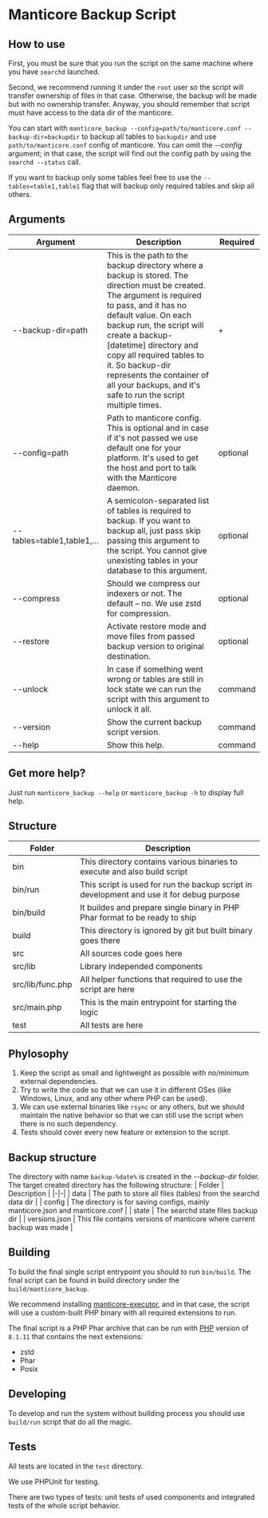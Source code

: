 # Manticore Backup Script

## How to use

First, you must be sure that you run the script on the same machine where you have `searchd` launched.

Second, we recommend running it under the `root` user so the script will transfer ownership of files in that case. Otherwise, the backup will be made but with no ownership transfer. Anyway, you should remember that script must have access to the data dir of the manticore.

You can start with `manticore_backup --config=path/to/manticore.conf --backup-dir=backupdir` to backup all tables to `backupdir` and use `path/to/manticore.conf` config of manticore. You can omit the *--config* argument; in that case, the script will find out the config path by using the `searchd --status` call.

If you want to backup only some tables feel free to use the `--tables=table1,table1` flag that will backup only required tables and skip all others.

## Arguments

| Argument | Description | Required |
|-|-|-|
| --backup-dir=path | This is the path to the backup directory where a backup is stored. The direction must be created. The argument is required to pass, and it has no default value. On each backup run, the script will create a backup-[datetime] directory and copy all required tables to it. So backup-dir represents the container of all your backups, and it's safe to run the script multiple times.| + |
| --config=path | Path to manticore config. This is optional and in case if it's not passed we use default one for your platform. It's used to get the host and port to talk with the Manticore daemon. | optional |
| --tables=table1,table1,... | A semicolon-separated list of tables is required to backup. If you want to backup all, just pass skip passing this argument to the script. You cannot give unexisting tables in your database to this argument. | optional |
| --compress | Should we compress our indexers or not. The default – no. We use zstd for compression. | optional |
| --restore | Activate restore mode and move files from passed backup version to original destination. | optional |
| --unlock | In case if something went wrong or tables are still in lock state we can run the script with this argument to unlock it all. | command |
| --version | Show the current backup script version. | command |
| --help | Show this help. | command |

## Get more help?

Just run `manticore_backup --help` or `manticore_backup -h` to display full help.

## Structure

| Folder | Description |
|-|-|
| bin | This directory contains various binaries to execute and also build script |
| bin/run | This script is used for run the backup script in development and use it for debug purpose |
| bin/build | It buildes and prepare single binary in PHP Phar format to be ready to ship |
| build | This directory is ignored by git but built binary goes there |
| src | All sources code goes here |
| src/lib | Library independed components |
| src/lib/func.php | All helper functions that required to use the script are here |
| src/main.php | This is the main entrypoint for starting the logic |
| test | All tests are here |

## Phylosophy

1. Keep the script as small and lightweight as possible with no/minimum external dependencies.
2. Try to write the code so that we can use it in different OSes (like Windows, Linux, and any other where PHP can be used).
3. We can use external binaries like `rsync` or any others, but we should maintain the native behavior so that we can still use the script when there is no such dependency.
4. Tests should cover every new feature or extension to the script.


## Backup structure

The directory with name `backup-%date%` is created in the  *--backup-dir* folder. The target created directory has the following structure:
| Folder | Description |
|-|-|
| data | The path to store all files (tables) from the searchd data dir |
| config | The directory is for saving configs, mainly manticore.json and manticore.conf |
| state | The searchd state files backup dir |
| versions.json | This file contains versions of manticore where current backup was made |

## Building

To build the final single script entrypoint you should to run `bin/build`. The final script can be found in build directory under the `build/manticore_backup`.

We recommend installing [manticore-executor](https://github.com/manticoresoftware/executor), and in that case, the script will use a custom-built PHP binary with all required extensions to run.

The final script is a PHP Phar archive that can be run with [PHP](https://php.net) version of `8.1.11` that contains the next extensions:

- zstd
- Phar
- Posix

## Developing

To develop and run the system without building process you should use `build/run` script that do all the magic.

## Tests

All tests are located in the `test` directory.

We use PHPUnit for testing.

There are two types of tests: unit tests of used components and integrated tests of the whole script behavior.
